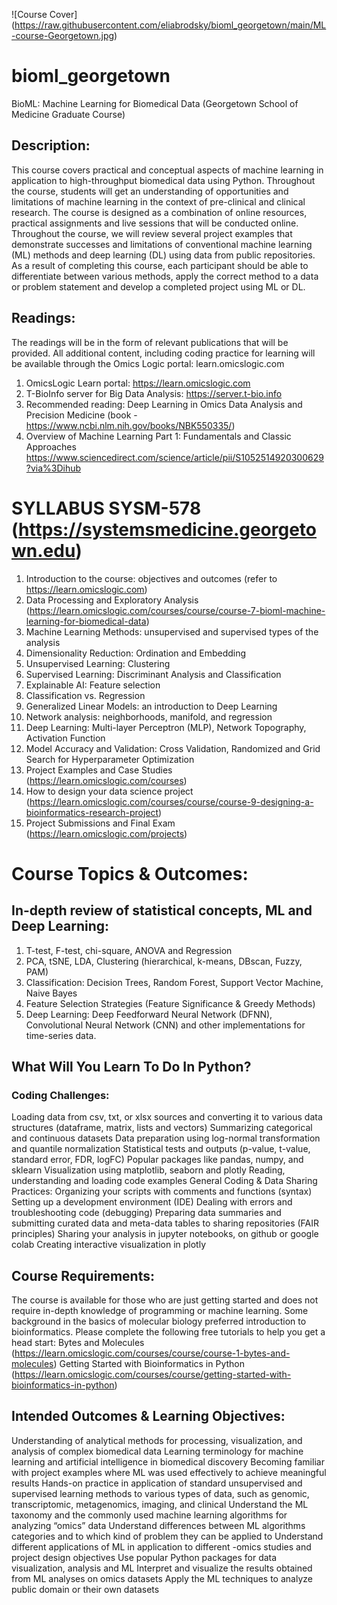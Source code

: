 ![Course Cover] (https://raw.githubusercontent.com/eliabrodsky/bioml_georgetown/main/ML-course-Georgetown.jpg)

# bioml_georgetown
BioML: Machine Learning for Biomedical Data (Georgetown School of Medicine Graduate Course)

## Description:
This course covers practical and conceptual aspects of machine learning in application to high-throughput biomedical data using Python. Throughout the course, students will get an understanding of opportunities and limitations of machine learning in the context of pre-clinical and clinical research. The course is designed as a combination of online resources, practical assignments and live sessions that will be conducted online. Throughout the course, we will review several project examples that demonstrate successes and limitations of conventional machine learning (ML) methods and deep learning (DL) using data from public repositories. As a result of completing this course, each participant should be able to differentiate between various methods, apply the correct method to a data or problem statement and develop a completed project using ML or DL.

## Readings:
The readings will be in the form of relevant publications that will be provided. All additional content, including coding practice for learning will be available through the Omics Logic portal: learn.omicslogic.com

1.	OmicsLogic Learn portal: https://learn.omicslogic.com
2.	T-BioInfo server for Big Data Analysis: https://server.t-bio.info
3.	Recommended reading: Deep Learning in Omics Data Analysis and Precision Medicine (book - https://www.ncbi.nlm.nih.gov/books/NBK550335/)
4.	Overview of Machine Learning Part 1: Fundamentals and Classic Approaches https://www.sciencedirect.com/science/article/pii/S1052514920300629?via%3Dihub

# SYLLABUS SYSM-578 (https://systemsmedicine.georgetown.edu) 

1.	Introduction to the course: objectives and outcomes	(refer to https://learn.omicslogic.com)
2.	Data Processing and Exploratory Analysis	(https://learn.omicslogic.com/courses/course/course-7-bioml-machine-learning-for-biomedical-data)
3.	Machine Learning Methods: unsupervised and supervised types of the analysis
4.	Dimensionality Reduction: Ordination and Embedding
5.	Unsupervised Learning: Clustering
6.	Supervised Learning: Discriminant Analysis and Classification
7.	Explainable AI: Feature selection
8.	Classification vs. Regression
9.	Generalized Linear Models: an introduction to Deep Learning
10.	Network analysis: neighborhoods, manifold, and regression
11.	Deep Learning: Multi-layer Perceptron (MLP), Network Topography, Activation Function
12.	Model Accuracy and Validation: Cross Validation, Randomized and Grid Search for Hyperparameter Optimization
13.	Project Examples and Case Studies	(https://learn.omicslogic.com/courses)
14.	How to design your data science project	(https://learn.omicslogic.com/courses/course/course-9-designing-a-bioinformatics-research-project)
15.	Project Submissions and Final Exam 	(https://learn.omicslogic.com/projects)

# Course Topics & Outcomes:
## In-depth review of statistical concepts, ML and Deep Learning:
1. T-test, F-test, chi-square, ANOVA and Regression
2. PCA, tSNE, LDA, Clustering (hierarchical, k-means, DBscan, Fuzzy, PAM)
3. Classification: Decision Trees, Random Forest, Support Vector Machine, Naive Bayes
4. Feature Selection Strategies (Feature Significance & Greedy Methods)
5. Deep Learning: Deep Feedforward Neural Network (DFNN), Convolutional Neural Network (CNN) and other implementations for time-series data.

## What Will You Learn To Do In Python?

### Coding Challenges:
Loading data from csv, txt, or xlsx sources and converting it to various data structures (dataframe, matrix, lists and vectors)
Summarizing categorical and continuous datasets
Data preparation using log-normal transformation and quantile normalization
Statistical tests and outputs (p-value, t-value, standard error, FDR, logFC)
Popular packages like pandas, numpy, and sklearn
Visualization using matplotlib, seaborn and plotly
Reading, understanding and loading code examples
General Coding & Data Sharing Practices:
Organizing your scripts with comments and functions (syntax)
Setting up a development environment (IDE)
Dealing with errors and troubleshooting code (debugging)
Preparing data summaries and submitting curated data and meta-data tables to sharing repositories (FAIR principles)
Sharing your analysis in jupyter notebooks, on github or google colab
Creating interactive visualization in plotly

## Course Requirements:
The course is available for those who are just getting started and does not require in-depth knowledge of programming or machine learning. Some background in the basics of molecular biology preferred introduction to bioinformatics.
Please complete the following free tutorials to help you get a head start:
Bytes and Molecules (https://learn.omicslogic.com/courses/course/course-1-bytes-and-molecules)
Getting Started with Bioinformatics in Python (https://learn.omicslogic.com/courses/course/getting-started-with-bioinformatics-in-python)

## Intended Outcomes & Learning Objectives:
Understanding of analytical methods for processing, visualization, and analysis of complex biomedical data
Learning terminology for machine learning and artificial intelligence in biomedical discovery
Becoming familiar with project examples where ML was used effectively to achieve meaningful results
Hands-on practice in application of standard unsupervised and supervised learning methods to various types of data, such as genomic, transcriptomic, metagenomics, imaging, and clinical
Understand the ML taxonomy and the commonly used machine learning algorithms for analyzing “omics” data
Understand differences between ML algorithms categories and to which kind of problem they can be applied to
Understand different applications of ML in application to different -omics studies and project design objectives
Use popular Python packages for data visualization, analysis and ML
Interpret and visualize the results obtained from ML analyses on omics datasets
Apply the ML techniques to analyze public domain or their own datasets

